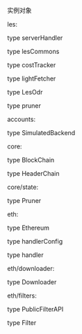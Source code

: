 实例对象

les:

type serverHandler

type lesCommons

type costTracker

type lightFetcher

type LesOdr

type pruner

accounts:

type SimulatedBackend

core:

type BlockChain

type HeaderChain

core/state:

type Pruner

eth:

type Ethereum

type handlerConfig

type handler

eth/downloader:

type Downloader

eth/filters:

type PublicFilterAPI

type Filter

